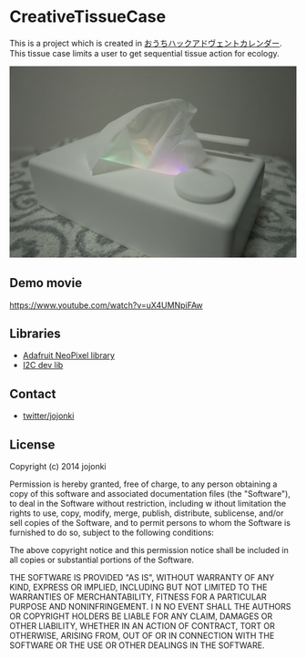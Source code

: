 CreativeTissueCase
==================
This is a project which is created in [おうちハックアドヴェントカレンダー](http://qiita.com/advent-calendar/2014/ouch-hack). This tissue case limits a user to get sequential tissue action for ecology.

![CreativeTissueCase](https://raw.githubusercontent.com/jojonki/CreativeTissueCase/master/image.jpg "CreativeTissueCase")


Demo movie
---
https://www.youtube.com/watch?v=uX4UMNpiFAw


Libraries
---
- [Adafruit NeoPixel library](https://github.com/adafruit/Adafruit_NeoPixel)
- [I2C dev lib](https://github.com/jrowberg/i2cdevlib/tree/master/Arduino/MPU6050)


Contact
------
- [twitter/jojonki](https://twitter.com/jojonki)

License
----------
Copyright (c) 2014 jojonki

Permission is hereby granted, free of charge, to any person obtaining a copy of this software and associated documentation files (the "Software"), to deal in the Software without restriction, including w ithout limitation the rights to use, copy, modify, merge, publish, distribute, sublicense, and/or sell copies of the Software, and to permit persons to whom the Software is furnished to do so, subject to  the following conditions:

The above copyright notice and this permission notice shall be included in all copies or substantial portions of the Software.

THE SOFTWARE IS PROVIDED "AS IS", WITHOUT WARRANTY OF ANY KIND, EXPRESS OR IMPLIED, INCLUDING BUT NOT LIMITED TO THE WARRANTIES OF MERCHANTABILITY, FITNESS FOR A PARTICULAR PURPOSE AND NONINFRINGEMENT. I N NO EVENT SHALL THE AUTHORS OR COPYRIGHT HOLDERS BE LIABLE FOR ANY CLAIM, DAMAGES OR OTHER LIABILITY, WHETHER IN AN ACTION OF CONTRACT, TORT OR OTHERWISE, ARISING FROM, OUT OF OR IN CONNECTION WITH THE  SOFTWARE OR THE USE OR OTHER DEALINGS IN THE SOFTWARE.
